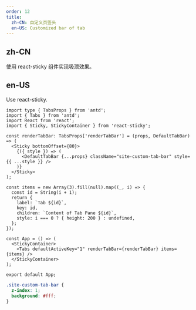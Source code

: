 ```yaml
---
order: 12
title:
  zh-CN: 自定义页签头
  en-US: Customized bar of tab
---
```


## zh-CN

使用 react-sticky 组件实现吸顶效果。

## en-US

Use react-sticky.

```tsx
import type { TabsProps } from 'antd';
import { Tabs } from 'antd';
import React from 'react';
import { Sticky, StickyContainer } from 'react-sticky';

const renderTabBar: TabsProps['renderTabBar'] = (props, DefaultTabBar) => (
  <Sticky bottomOffset={80}>
    {({ style }) => (
      <DefaultTabBar {...props} className="site-custom-tab-bar" style={{ ...style }} />
    )}
  </Sticky>
);

const items = new Array(3).fill(null).map((_, i) => {
  const id = String(i + 1);
  return {
    label: `Tab ${id}`,
    key: id,
    children: `Content of Tab Pane ${id}`,
    style: i === 0 ? { height: 200 } : undefined,
  };
});

const App = () => (
  <StickyContainer>
    <Tabs defaultActiveKey="1" renderTabBar={renderTabBar} items={items} />
  </StickyContainer>
);

export default App;
```

```css
.site-custom-tab-bar {
  z-index: 1;
  background: #fff;
}
```

<style>
  [data-theme="dark"] .site-custom-tab-bar {
    background: #141414;
  }
</style>
